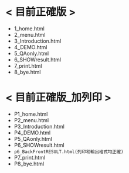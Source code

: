 # < 目前正確版 >
* 1_home.html
* 2_menu.html
* 3_Introduction.html
* 4_DEMO.html
* 5_QAonly.html
* 6_SHOWresult.html
* 7_print.html
* 8_bye.html

# < 目前正確版_加列印 >
* P1_home.html
* P2_menu.html
* P3_Introduction.html
* P4_DEMO.html
* P5_QAonly.html
* P6_SHOWresult.html
* `p6_BackFrontRESULT.html(列印和輸出格式均正確)`
* P7_print.html
* P8_bye.html
